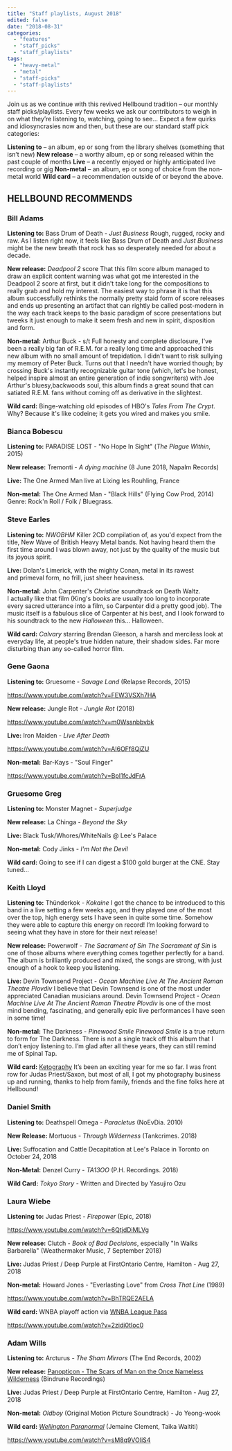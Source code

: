 ```yaml
---
title: "Staff playlists, August 2018"
edited: false
date: "2018-08-31"
categories:
  - "features"
  - "staff_picks"
  - "staff_playlists"
tags:
  - "heavy-metal"
  - "metal"
  - "staff-picks"
  - "staff-playlists"
---
```


Join us as we continue with this revived Hellbound tradition – our monthly staff picks/playlists. Every few weeks we ask our contributors to weigh in on what they’re listening to, watching, going to see… Expect a few quirks and idiosyncrasies now and then, but these are our standard staff pick categories:

**Listening to** – an album, ep or song from the library shelves (something that isn’t new) **New release** – a worthy album, ep or song released within the past couple of months **Live** – a recently enjoyed or highly anticipated live recording or gig **Non-metal** – an album, ep or song of choice from the non-metal world **Wild card** – a recommendation outside of or beyond the above.

## HELLBOUND RECOMMENDS

### Bill Adams

**Listening to:** Bass Drum of Death - _Just Business_ Rough, rugged, rocky and raw. As I listen right now, it feels like Bass Drum of Death and _Just Business_ might be the new breath that rock has so desperately needed for about a decade.

**New release:** _Deadpool 2_ score That this film score album managed to draw an explicit content warning was what got me interested in the Deadpool 2 score at first, but it didn't take long for the compositions to really grab and hold my interest. The easiest way to phrase it is that this album successfully rethinks the normally pretty staid form of score releases and ends up presenting an artifact that can rightly be called post-modern in the way each track keeps to the basic paradigm of score presentations but tweeks it just enough to make it seem fresh and new in spirit, disposition and form.

**Non-metal:** Arthur Buck - s/t Full honesty and complete disclosure, I've been a really big fan of R.E.M. for a really long time and approached this new album with no small amount of trepidation. I didn't want to risk sullying my memory of Peter Buck. Turns out that I needn't have worried though; by crossing Buck's instantly recognizable guitar tone (which, let's be honest, helped inspire almost an entire generation of indie songwriters) with Joe Arthur's bluesy,backwoods soul, this album finds a great sound that can satiated R.E.M. fans without coming off as derivative in the slightest.

**Wild card:** Binge-watching old episodes of HBO's _Tales From The Crypt_. Why? Because it's like codeine; it gets you wired and makes you smile.

### Bianca Bobescu

**Listening to:** PARADISE LOST - "No Hope In Sight" (_The Plague Within_, 2015)

**New release:** Tremonti - _A dying machine_ (8 June 2018, Napalm Records)

**Live:** The One Armed Man live at Lixing les Rouhling, France

**Non-metal:** The One Armed Man - "Black Hills" (Flying Cow Prod, 2014) Genre: Rock'n Roll / Folk / Bluegrass.

### Steve Earles

**Listening to:** _NWOBHM_ Killer 2CD compilation of, as you'd expect from the title, New Wave of British Heavy Metal bands. Not having heard them the first time around I was blown away, not just by the quality of the music but its joyous spirit.

**Live:** Dolan's Limerick, with the mighty Conan, metal in its rawest and primeval form, no frill, just sheer heaviness.

**Non-metal:** John Carpenter's _Christine_ soundtrack on Death Waltz. I actually like that film (King's books are usually too long to incorporate every sacred utterance into a film, so Carpenter did a pretty good job). The music itself is a fabulous slice of Carpenter at his best, and I look forward to his soundtrack to the new _Halloween_ this... Halloween.

**Wild card:** _Calvary_ starring Brendan Gleeson, a harsh and merciless look at everyday life, at people's true hidden nature, their shadow sides. Far more disturbing than any so-called horror film.

### Gene Gaona

**Listening to:** Gruesome - _Savage Land_ (Relapse Records, 2015)

https://www.youtube.com/watch?v=FEW3VSXh7HA

**New release:** Jungle Rot - _Jungle Rot_ (2018)

https://www.youtube.com/watch?v=m0Wssnbbvbk

**Live:** Iron Maiden - _Live After Death_

https://www.youtube.com/watch?v=AI6OFf8QjZU

**Non-metal:** Bar-Kays - "Soul Finger"

https://www.youtube.com/watch?v=BpI1fcJdFrA

### Gruesome Greg

**Listening to:** Monster Magnet - _Superjudge_

**New release:** La Chinga - _Beyond the Sky_

**Live:** Black Tusk/Whores/WhiteNails @ Lee's Palace

**Non-metal:** Cody Jinks - _I'm Not the Devil_

**Wild card:** Going to see if I can digest a $100 gold burger at the CNE. Stay tuned...

### Keith Lloyd

**Listening to:** Thünderkok - _Kokaine_ I got the chance to be introduced to this band in a live setting a few weeks ago, and they played one of the most over the top, high energy sets I have seen in quite some time. Somehow they were able to capture this energy on record! I’m looking forward to seeing what they have in store for their next release!

**New release:** Powerwolf - _The Sacrament of Sin_ _The Sacrament of Sin_ is one of those albums where everything comes together perfectly for a band. The album is brilliantly produced and mixed, the songs are strong, with just enough of a hook to keep you listening.

**Live:** Devin Townsend Project - _Ocean Machine Live At The Ancient Roman Theatre Plovdiv_ I believe that Devin Townsend is one of the most under appreciated Canadian musicians around. Devin Townsend Project - _Ocean Machine Live At The Ancient Roman Theatre Plovdiv_ is one of the most mind bending, fascinating, and generally epic live performances I have seen in some time!

**Non-metal:** The Darkness - _Pinewood Smile_ _Pinewood Smile_ is a true return to form for The Darkness. There is not a single track off this album that I don’t enjoy listening to. I’m glad after all these years, they can still remind me of Spinal Tap.

**Wild card:** [Ketography](https://www.facebook.com/ketography1990/) It’s been an exciting year for me so far. I was front row for Judas Priest/Saxon, but most of all, I got my photography business up and running, thanks to help from family, friends and the fine folks here at Hellbound!

### Daniel Smith

**Listening to:** Deathspell Omega - _Paracletus_ (NoEvDia. 2010)

**New Release:** Mortuous - _Through Wilderness_ (Tankcrimes. 2018)

**Live:** Suffocation and Cattle Decapitation at Lee's Palace in Toronto on October 24, 2018

**Non-Metal:** Denzel Curry - _TA13OO_ (P.H. Recordings. 2018)

**Wild Card:** _Tokyo Story_ - Written and Directed by Yasujiro Ozu

### Laura Wiebe

**Listening to:** Judas Priest - _Firepower_ (Epic, 2018)

https://www.youtube.com/watch?v=6QtjdDiMLVg

**New release:** Clutch - _Book of Bad Decisions_, especially "In Walks Barbarella" (Weathermaker Music, 7 September 2018)

**Live:** Judas Priest / Deep Purple at FirstOntario Centre, Hamilton - Aug 27, 2018

**Non-metal:** Howard Jones - "Everlasting Love" from _Cross That Line_ (1989)

https://www.youtube.com/watch?v=BhTRQE2AELA

**Wild card:** WNBA playoff action via [WNBA League Pass](https://leaguepass.wnba.com/)

https://www.youtube.com/watch?v=2zidi0tIoc0

### Adam Wills

**Listening to:** Arcturus - _The Sham Mirrors_ (The End Records, 2002)

**New release:** [Panopticon - The Scars of Man on the Once Nameless Wilderness](https://thetruepanopticon.bandcamp.com/album/the-scars-of-man-on-the-once-nameless-wilderness-i-and-ii) (Bindrune Recordings)

**Live:** Judas Priest / Deep Purple at FirstOntario Centre, Hamilton - Aug 27, 2018

**Non-metal:** _Oldboy_ (Original Motion Picture Soundtrack) - Jo Yeong-wook

**Wild card:** _[Wellington Paranormal](https://www.youtube.com/watch?v=ApxbN3Bp6f4)_ (Jemaine Clement, Taika Waititi)

https://www.youtube.com/watch?v=sM8q9VOIiS4
